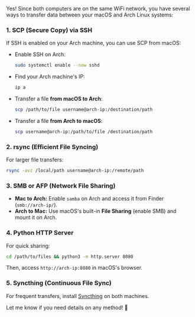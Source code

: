 Yes! Since both computers are on the same WiFi network, you have several ways to transfer data between your macOS and Arch Linux systems:

### **1. SCP (Secure Copy) via SSH**  
If SSH is enabled on your Arch machine, you can use SCP from macOS:
- Enable SSH on Arch:
  ```bash
  sudo systemctl enable --now sshd
  ```
- Find your Arch machine's IP:
  ```bash
  ip a
  ```
- Transfer a file **from macOS to Arch**:
  ```bash
  scp /path/to/file username@arch-ip:/destination/path
  ```
- Transfer a file **from Arch to macOS**:
  ```bash
  scp username@arch-ip:/path/to/file /destination/path
  ```

### **2. rsync (Efficient File Syncing)**
For larger file transfers:
```bash
rsync -avz /local/path username@arch-ip:/remote/path
```

### **3. SMB or AFP (Network File Sharing)**
- **Mac to Arch:** Enable `samba` on Arch and access it from Finder (`smb://arch-ip/`).
- **Arch to Mac:** Use macOS's built-in **File Sharing** (enable SMB) and mount it on Arch.

### **4. Python HTTP Server**
For quick sharing:
```bash
cd /path/to/files && python3 -m http.server 8080
```
Then, access `http://arch-ip:8080` in macOS's browser.

### **5. Syncthing (Continuous File Sync)**
For frequent transfers, install [Syncthing](https://syncthing.net/) on both machines.

Let me know if you need details on any method! 🚀

